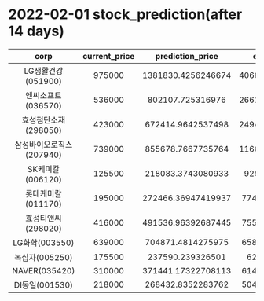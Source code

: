 # 2022-02-01 stock_prediction(after 14 days)

|   corp   |   current_price   |   prediction_price   |   expected_profit   |
|:--------:|:-----------------:|:--------------------:|:-------------------:|
|LG생활건강(051900)|975000|1381830.4256246674|406830.42562466743|
|엔씨소프트(036570)|536000|802107.725316976|266107.72531697596|
|효성첨단소재(298050)|423000|672414.9642537498|249414.96425374981|
|삼성바이오로직스(207940)|739000|855678.7667735764|116678.76677357638|
|SK케미칼(006120)|125500|218083.3743080933|92583.3743080933|
|롯데케미칼(011170)|195000|272466.36947419937|77466.36947419937|
|효성티앤씨(298020)|416000|491536.96392687445|75536.96392687445|
|LG화학(003550)|639000|704871.4814275975|65871.48142759746|
|녹십자(005250)|175500|237590.239326501|62090.239326501|
|NAVER(035420)|310000|371441.17322708113|61441.17322708113|
|DI동일(001530)|218000|268432.8352283762|50432.83522837621|
